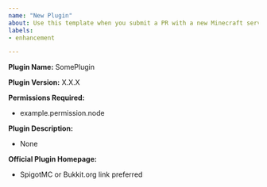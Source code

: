 ```yaml
---
name: "New Plugin"
about: Use this template when you submit a PR with a new Minecraft server plugin
labels: 
- enhancement

---
```


**Plugin Name:** SomePlugin

**Plugin Version:** X.X.X

**Permissions Required:**
- example.permission.node

**Plugin Description:**
- None

**Official Plugin Homepage:** 
- SpigotMC or Bukkit.org link preferred
